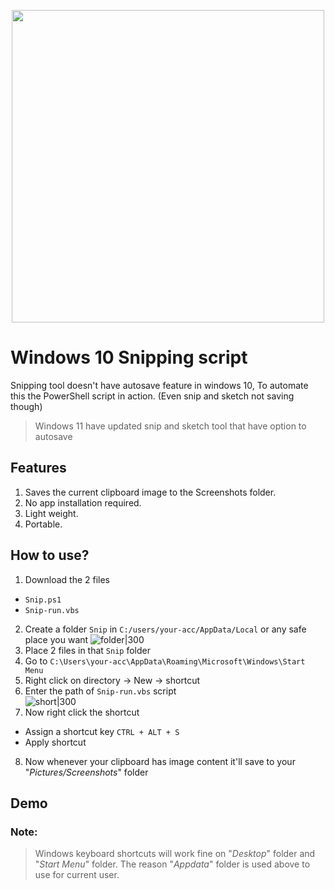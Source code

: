 <p align="center">
 <img src="https://i.imgur.com/0ZSQC7O.jpg" width=500 height=auto/>
</p>

# Windows 10 Snipping script
Snipping tool doesn't have autosave feature in windows 10, To automate this the PowerShell script in action.
(Even snip and sketch not saving though)
> Windows 11 have updated snip and sketch tool that have option to autosave
## Features
1. Saves the current clipboard image to the Screenshots folder.
2. No app installation required.
3. Light weight.
4. Portable.
## How to use?
1. Download the 2 files
  * `Snip.ps1`
  * `Snip-run.vbs`
2. Create a folder `Snip` in `C:/users/your-acc/AppData/Local` or any safe place you want ![folder|300](https://i.imgur.com/109tLau.png)
3. Place 2 files in that `Snip` folder
4. Go to `C:\Users\your-acc\AppData\Roaming\Microsoft\Windows\Start Menu`
5. Right click on directory -> New -> shortcut
6. Enter the path of  `Snip-run.vbs` script  
![short|300](https://i.imgur.com/iee3kSh.png)  
7. Now right click the shortcut
  * Assign a shortcut key `CTRL + ALT + S`
  * Apply shortcut
8. Now whenever your clipboard has image content it'll save to your "_Pictures/Screenshots_" folder
## Demo


### Note:
> Windows keyboard shortcuts will work fine on "_Desktop_" folder and "_Start Menu_" folder.
The reason "_Appdata_" folder is used above to use for current user.

